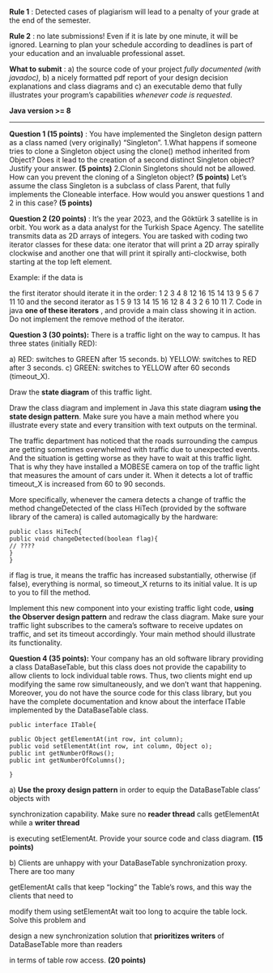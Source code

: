 
**Rule 1** : Detected cases of plagiarism will lead to a penalty of your grade at the end of the semester.

**Rule 2** : no late submissions! Even if it is late by one minute, it will be ignored. Learning to plan
your schedule according to deadlines is part of your education and an invaluable professional asset.

**What to submit** : a) the source code of your project _fully documented (with javadoc),_ b) a nicely
formatted pdf report of your design decision explanations and class diagrams and c) an executable
demo that fully illustrates your program’s capabilities _whenever code is requested_.

**Java version >= 8**

*******************************************************************************
**Question 1 (15 points)** : You have implemented the Singleton design pattern as a class named (very
originally) “Singleton”.
1.What happens if someone tries to clone a Singleton object using the clone() method
inherited from Object? Does it lead to the creation of a second distinct Singleton object?
Justify your answer. **(5 points)**
2.Clonin Singletons should not be allowed. How can you prevent the cloning of a Singleton
object? **(5 points)**
Let’s assume the class Singleton is a subclass of class Parent, that fully implements the Cloneable
interface. How would you answer questions 1 and 2 in this case? **(5 points)**

**Question 2 (20 points)** : It’s the year 2023, and the Göktürk 3 satellite is in orbit. You work as a data
analyst for the Turkish Space Agency. The satellite transmits data as 2D arrays of integers. You are
tasked with coding two iterator classes for these data: one iterator that will print a 2D array spirally
clockwise and another one that will print it spirally anti-clockwise, both starting at the top left
element.

Example: if the data is

the first iterator should iterate it in the order: 1 2 3 4 8 12 16 15 14 13 9 5 6 7 11 10 and the second
iterator as 1 5 9 13 14 15 16 12 8 4 3 2 6 10 11 7. Code in java **one of these iterators** , and provide a
main class showing it in action. Do not implement the remove method of the iterator.

**Question 3 (30 points):** There is a traffic light on the way to campus. It has three states (initially
RED):

a) RED: switches to GREEN after 15 seconds.
b) YELLOW: switches to RED after 3 seconds.
c) GREEN: switches to YELLOW after 60 seconds (timeout_X).

Draw the **state diagram** of this traffic light.


Draw the class diagram and implement in Java this state diagram **using the state design pattern**.
Make sure you have a main method where you illustrate every state and every transition with text
outputs on the terminal.

The traffic department has noticed that the roads surrounding the campus are getting sometimes
overwhelmed with traffic due to unexpected events. And the situation is getting worse as they have
to wait at this traffic light. That is why they have installed a MOBESE camera on top of the traffic
light that measures the amount of cars under it. When it detects a lot of traffic timeout_X is
increased from 60 to 90 seconds.

More specifically, whenever the camera detects a change of traffic the method changeDetected of
the class HiTech (provided by the software library of the camera) is called automagically by the
hardware:

```
public class HiTech{
public void changeDetected(boolean flag){
// ????
}
}

```

if flag is true, it means the traffic has increased substantially, otherwise (if false), everything is
normal, so timeout_X returns to its initial value. It is up to you to fill the method.

Implement this new component into your existing traffic light code, **using the Observer design
pattern** and redraw the class diagram. Make sure your traffic light subscribes to the camera’s
software to receive updates on traffic, and set its timeout accordingly. Your main method should
illustrate its functionality.

**Question 4 (35 points):** Your company has an old software library providing a class
DataBaseTable, but this class does not provide the capability to allow clients to lock individual table
rows. Thus, two clients might end up modifying the same row simultaneously, and we don’t want
that happening. Moreover, you do not have the source code for this class library, but you have the
complete documentation and know about the interface ITable implemented by the DataBaseTable
class.

```
public interface ITable{

public Object getElementAt(int row, int column);
public void setElementAt(int row, int column, Object o);
public int getNumberOfRows();
public int getNumberOfColumns();

}

```
a) **Use the proxy design pattern** in order to equip the DataBaseTable class’ objects with

synchronization capability. Make sure no **reader thread** calls getElementAt while a **writer thread**

is executing setElementAt. Provide your source code and class diagram. **(15 points)**

b) Clients are unhappy with your DataBaseTable synchronization proxy. There are too many

getElementAt calls that keep “locking” the Table’s rows, and this way the clients that need to

modify them using setElementAt wait too long to acquire the table lock. Solve this problem and

design a new synchronization solution that **prioritizes writers** of DataBaseTable more than readers

in terms of table row access. **(20 points)**



